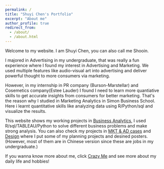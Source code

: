 ```yaml
---
permalink: /
title: "Shuyi Chen's Portfolio"
excerpt: "About me"
author_profile: true
redirect_from: 
  - /about/
  - /about.html
---
```


Welcome to my website. I am Shuyi Chen, you can also call me Shooin.

I majored in Advertising in my undergraduate, that was really a fun experience where I found my interest in Advertising and Marketing. We used multiple features like audio-visual art into advertising and deliver powerful thought to more consumers via marketing.

However, in my internship in PR company (Burson-Marstellar) and Cosemetics company(Estee Lauder) I found I need to learn more quantiative skills to get accurate insights from consumers for better marketing. That's the reason why I studied in Marketing Analytics in Simon Business School. Here i learnt quantitative skills like analyzing data using R/Python/sql and visualize the results.

This website shows my working projects in [Business Analytics](https://shooin35.github.io/BusinessAnalytics/), I used R/sql/TABLEAU/Python to solve different business problems and make strong analysis.
You can also check my projects in [MKT & AD cases](https://shooin35.github.io/MktAdCases/) and [Design](https://shooin35.github.io/Design/) where I put some of my planning projects and desined posters.(However, most of them are in Chinese version since these are jobs in my undergraduate.)

If you wanna know more about me, click [Crazy Me](https://shooin35.github.io/CrazyME/) and see more about my daily life and hobbies!
